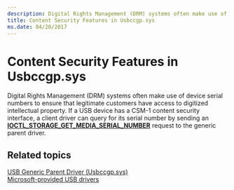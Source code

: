 ```yaml
---
description: Digital Rights Management (DRM) systems often make use of device serial numbers to ensure that legitimate customers have access to digitized intellectual property.
title: Content Security Features in Usbccgp.sys
ms.date: 04/20/2017
---
```


# Content Security Features in Usbccgp.sys


Digital Rights Management (DRM) systems often make use of device serial numbers to ensure that legitimate customers have access to digitized intellectual property. If a USB device has a CSM-1 content security interface, a client driver can query for its serial number by sending an [**IOCTL\_STORAGE\_GET\_MEDIA\_SERIAL\_NUMBER**](/windows-hardware/drivers/ddi/ntddstor/ni-ntddstor-ioctl_storage_get_media_serial_number) request to the generic parent driver.

## Related topics
[USB Generic Parent Driver (Usbccgp.sys)](usb-common-class-generic-parent-driver.md)  
[Microsoft-provided USB drivers](system-supplied-usb-drivers.md)
